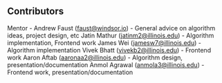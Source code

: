 ## Contributors
Mentor - Andrew Faust (faust@windsor.io) - General advice on algorithm ideas, project design, etc
Jatin Mathur (jatinm2@illinois.edu) - Algorithm implementation, Frontend work
James Wei (jamesw7@illinois.edu) - Algorithm implementation
Vivek Bhatt (vivekb2@illinois.edu) - Frontend work
Aaron Aftab (aaronaa2@illinois.edu) - Algorithm design, presentation/documentation
Anmol Agrawal (anmola3@illinois.edu) - Frontend work, presentation/documentation
